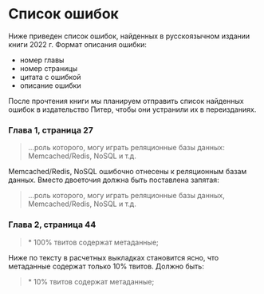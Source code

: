 # Список ошибок

Ниже приведен список ошибок, найденных в русскоязычном издании книги 2022 г.
Формат описания ошибки:
- номер главы
- номер страницы
- цитата с ошибкой
- описание ошибки

После прочтения книги мы планируем отправить список найденных ошибок в издательство Питер, чтобы они устранили их в переизданиях.

### Глава 1, страница 27
> ...роль которого, могу играть реляционные базы данных: Memcached/Redis, NoSQL и т.д.

Memcached/Redis, NoSQL ошибочно отнесены к реляционным базам данных.
Вместо двоеточия должна быть поставлена запятая:
> ...роль которого, могу играть реляционные базы данных, Memcached/Redis, NoSQL и т.д.

### Глава 2, страница 44
> \* 100% твитов содержат метаданные;

Ниже по тексту в расчетных выкладках становится ясно, что метаданные содержат только 10% твитов.
Должно быть:
> \* 10% твитов содержат метаданные;